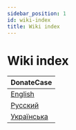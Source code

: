 ```yaml
---
sidebar_position: 1
id: wiki-index
title: Wiki index
---
```


# Wiki index

| DonateCase  |
|---|
| [English](./donatecase/donatecase-main)|
| [Русский](https://wiki.jodexindustries.xyz/ru/docs/DonateCase/donatecase-main)|
| [Українська](https://wiki.jodexindustries.xyz/ua/docs/DonateCase/donatecase-main)|
